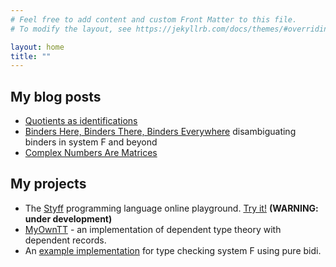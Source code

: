 ```yaml
---
# Feel free to add content and custom Front Matter to this file.
# To modify the layout, see https://jekyllrb.com/docs/themes/#overriding-theme-defaults

layout: home
title: ""
---
```


## My blog posts
- [Quotients as identifications](blog/quotients-as-identifications.md)
- [Binders Here, Binders There, Binders Everywhere](blog/binders-everywhere.md) disambiguating binders in system F and beyond
- [Complex Numbers Are Matrices](blog/complex-are-matrices.md)

## My projects
- The [Styff](https://github.com/aradarbel10/Styff) programming language online playground. [Try it!](https://aradarbel10.github.io/Styff/) **(WARNING: under development)**
- [MyOwnTT](https://github.com/aradarbel10/MyOwnTT) - an implementation of dependent type theory with dependent records.
- An [example implementation](https://gist.github.com/aradarbel10/2e4cc8671ae7d366a1edf2da038d1403) for type checking system F using pure bidi.